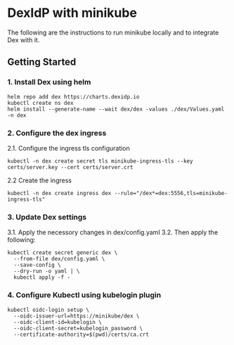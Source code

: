 # DexIdP with minikube
The following are the instructions to run minikube locally and to integrate Dex with it.


## Getting Started

### 1. Install Dex using helm
```
helm repo add dex https://charts.dexidp.io
kubectl create ns dex
helm install --generate-name --wait dex/dex -values ./dex/Values.yaml -n dex
```

### 2. Configure the dex ingress
2.1. Configure the ingress tls configuration
```
kubectl -n dex create secret tls minikube-ingress-tls --key certs/server.key --cert certs/server.crt
```

2.2 Create the ingress
```
kubectl -n dex create ingress dex --rule="/dex*=dex:5556,tls=minikube-ingress-tls"
```

### 3. Update Dex settings
3.1. Apply the necessory changes in dex/config.yaml
3.2. Then apply the following:
```
kubectl create secret generic dex \
  --from-file dex/config.yaml \
  --save-config \
  --dry-run -o yaml | \
  kubectl apply -f -
```

### 4. Configure Kubectl using kubelogin plugin
```
kubectl oidc-login setup \
  --oidc-issuer-url=https://minikube/dex \
  --oidc-client-id=kubelogin \
  --oidc-client-secret=kubelogin_password \
  --certificate-authority=$(pwd)/certs/ca.crt
```
